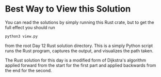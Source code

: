 # Best Way to View this Solution

You can read the solutions by simply running this Rust crate, but to get the full effect you should run 
```bash
python3 view.py
```
from the root Day 12 Rust solution directory.  This is a simply Python script runs the Rust program, captures the output, and visualizes the path taken.

The Rust solution for this day is a modified form of Dijkstra's algorithm applied forward from the start for the first part and applied backwards from the end for the second.
